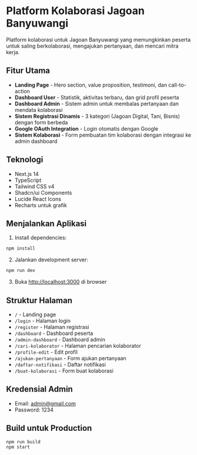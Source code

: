 # Platform Kolaborasi Jagoan Banyuwangi

Platform kolaborasi untuk Jagoan Banyuwangi yang memungkinkan peserta untuk saling berkolaborasi, mengajukan pertanyaan, dan mencari mitra kerja.

## Fitur Utama

- **Landing Page** - Hero section, value proposition, testimoni, dan call-to-action
- **Dashboard User** - Statistik, aktivitas terbaru, dan grid profil peserta
- **Dashboard Admin** - Sistem admin untuk membalas pertanyaan dan mendata kolaborasi
- **Sistem Registrasi Dinamis** - 3 kategori (Jagoan Digital, Tani, Bisnis) dengan form berbeda
- **Google OAuth Integration** - Login otomatis dengan Google
- **Sistem Kolaborasi** - Form pembuatan tim kolaborasi dengan integrasi ke admin dashboard

## Teknologi

- Next.js 14
- TypeScript
- Tailwind CSS v4
- Shadcn/ui Components
- Lucide React Icons
- Recharts untuk grafik

## Menjalankan Aplikasi

1. Install dependencies:
```bash
npm install
```

2. Jalankan development server:
```bash
npm run dev
```

3. Buka [http://localhost:3000](http://localhost:3000) di browser

## Struktur Halaman

- `/` - Landing page
- `/login` - Halaman login
- `/register` - Halaman registrasi
- `/dashboard` - Dashboard peserta
- `/admin-dashboard` - Dashboard admin
- `/cari-kolaborator` - Halaman pencarian kolaborator
- `/profile-edit` - Edit profil
- `/ajukan-pertanyaan` - Form ajukan pertanyaan
- `/daftar-notifikasi` - Daftar notifikasi
- `/buat-kolaborasi` - Form buat kolaborasi

## Kredensial Admin

- Email: admin@gmail.com
- Password: 1234

## Build untuk Production

```bash
npm run build
npm start
```